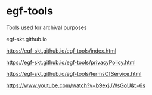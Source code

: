 # egf-tools
Tools used for archival purposes

egf-skt.github.io

https://egf-skt.github.io/egf-tools/index.html

https://egf-skt.github.io/egf-tools/privacyPolicy.html

https://egf-skt.github.io/egf-tools/termsOfService.html

https://www.youtube.com/watch?v=b9exjJWsGoU&t=6s

